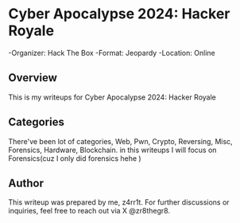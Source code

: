 # Cyber Apocalypse 2024: Hacker Royale

-Organizer: Hack The Box
-Format: Jeopardy
-Location: Online

## Overview

This is my writeups for Cyber Apocalypse 2024: Hacker Royale

## Categories

There've been lot of categories, Web, Pwn, Crypto, Reversing, Misc, Forensics, Hardware, Blockchain. in this writeups I will focus on Forensics(cuz I only did forensics hehe )

## Author
This writeup was prepared by me, z4rr1t. For further discussions or inquiries, feel free to reach out via X @zr8thegr8.
